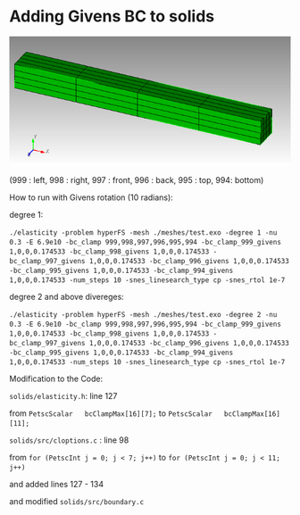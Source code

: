 # Adding Givens BC to solids

![Beam with 6 sideset](test.png)

(999 : left, 998 : right, 997 : front, 996 : back, 995 : top, 994: bottom) 

How to run with Givens rotation (10 radians):

degree 1:

`./elasticity -problem hyperFS -mesh ./meshes/test.exo -degree 1 -nu 0.3 -E 6.9e10 -bc_clamp 999,998,997,996,995,994 -bc_clamp_999_givens 1,0,0,0.174533 -bc_clamp_998_givens 1,0,0,0.174533 -bc_clamp_997_givens 1,0,0,0.174533 -bc_clamp_996_givens 1,0,0,0.174533 -bc_clamp_995_givens 1,0,0,0.174533 -bc_clamp_994_givens 1,0,0,0.174533 -num_steps 10 -snes_linesearch_type cp -snes_rtol 1e-7`

degree 2 and above divereges:

`./elasticity -problem hyperFS -mesh ./meshes/test.exo -degree 2 -nu 0.3 -E 6.9e10 -bc_clamp 999,998,997,996,995,994 -bc_clamp_999_givens 1,0,0,0.174533 -bc_clamp_998_givens 1,0,0,0.174533 -bc_clamp_997_givens 1,0,0,0.174533 -bc_clamp_996_givens 1,0,0,0.174533 -bc_clamp_995_givens 1,0,0,0.174533 -bc_clamp_994_givens 1,0,0,0.174533 -num_steps 10 -snes_linesearch_type cp -snes_rtol 1e-7`

Modification to the Code:

`solids/elasticity.h`: line 127

from `PetscScalar   bcClampMax[16][7];` to `PetscScalar   bcClampMax[16][11];`

`solids/src/cloptions.c` : line 98

from `for (PetscInt j = 0; j < 7; j++)` to `for (PetscInt j = 0; j < 11; j++)`

and added lines 127 - 134

and modified `solids/src/boundary.c`
